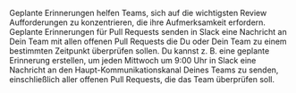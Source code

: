 Geplante Erinnerungen helfen Teams, sich auf die wichtigsten Review Aufforderungen zu konzentrieren, die ihre Aufmerksamkeit erfordern. Geplante Erinnerungen für Pull Requests senden in Slack eine Nachricht an Dein Team mit allen offenen Pull Requests die Du oder Dein Team zu einem bestimmten Zeitpunkt überprüfen sollen. Du kannst z. B. eine geplante Erinnerung erstellen, um jeden Mittwoch um 9:00 Uhr in Slack eine Nachricht an den Haupt-Kommunikationskanal Deines Teams zu senden, einschließlich aller offenen Pull Requests, die das Team überprüfen soll.
